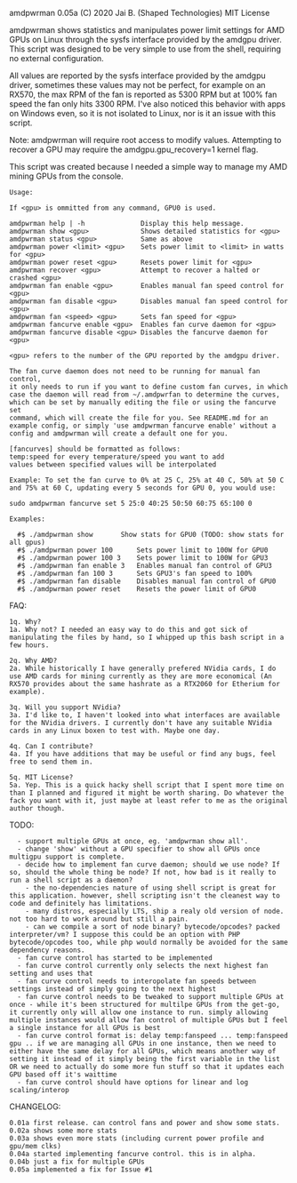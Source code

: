   amdpwrman 0.05a        (C) 2020 Jai B. (Shaped Technologies)        MIT License

  amdpwrman shows statistics and manipulates power limit settings for AMD GPUs
  on Linux through the sysfs interface provided by the amdgpu driver. This script
  was designed to be very simple to use from the shell, requiring no external
  configuration.
  
  All values are reported by the sysfs interface provided by the amdgpu driver,
  sometimes these values may not be perfect, for example on an RX570, the max
  RPM of the fan is reported as 5300 RPM but at 100% fan speed the fan only hits
  3300 RPM. I've also noticed this behavior with apps on Windows even, so it is
  not isolated to Linux, nor is it an issue with this script.
  
  Note: amdpwrman will require root access to modify values.
  Attempting to recover a GPU may require the amdgpu.gpu_recovery=1 kernel flag.

  This script was created because I needed a simple way to manage my AMD mining GPUs
  from the console.
  
    Usage:

    If <gpu> is ommitted from any command, GPU0 is used.

    amdpwrman help | -h              Display this help message.
    amdpwrman show <gpu>             Shows detailed statistics for <gpu>
    amdpwrman status <gpu>           Same as above
    amdpwrman power <limit> <gpu>    Sets power limit to <limit> in watts for <gpu>
    amdpwrman power reset <gpu>      Resets power limit for <gpu>
    amdpwrman recover <gpu>          Attempt to recover a halted or crashed <gpu>
    amdpwrman fan enable <gpu>       Enables manual fan speed control for <gpu>
    amdpwrman fan disable <gpu>      Disables manual fan speed control for <gpu>
    amdpwrman fan <speed> <gpu>      Sets fan speed for <gpu>
    amdpwrman fancurve enable <gpu>  Enables fan curve daemon for <gpu>
    amdpwrman fancurve disable <gpu> Disables the fancurve daemon for <gpu>

    <gpu> refers to the number of the GPU reported by the amdgpu driver.

    The fan curve daemon does not need to be running for manual fan control,
    it only needs to run if you want to define custom fan curves, in which
    case the daemon will read from ~/.amdpwrfan to determine the curves,
    which can be set by manually editing the file or using the fancurve set
    command, which will create the file for you. See README.md for an
    example config, or simply 'use amdpwrman fancurve enable' without a
    config and amdpwrman will create a default one for you.

    [fancurves] should be formatted as follows:
    temp:speed for every temperature/speed you want to add
    values between specified values will be interpolated

    Example: To set the fan curve to 0% at 25 C, 25% at 40 C, 50% at 50 C
    and 75% at 60 C, updating every 5 seconds for GPU 0, you would use:

    sudo amdpwrman fancurve set 5 25:0 40:25 50:50 60:75 65:100 0

    Examples:

      #$ ./amdpwrman show		Show stats for GPU0 (TODO: show stats for all gpus)
      #$ ./amdpwrman power 100		Sets power limit to 100W for GPU0
      #$ ./amdpwrman power 100 3	Sets power limit to 100W for GPU3
      #$ ./amdpwrman fan enable 3	Enables manual fan control of GPU3
      #$ ./amdpwrman fan 100 3		Sets GPU3's fan speed to 100%
      #$ ./amdpwrman fan disable	Disables manual fan control of GPU0
      #$ ./amdpwrman power reset	Resets the power limit of GPU0

  FAQ:

	1q. Why?
	1a. Why not? I needed an easy way to do this and got sick of manipulating the files by hand, so I whipped up this bash script in a few hours.

	2q. Why AMD?
	2a. While historically I have generally prefered NVidia cards, I do use AMD cards for mining currently as they are more economical (An RX570 provides about the same hashrate as a RTX2060 for Etherium for example).

	3q. Will you support NVidia?
	3a. I'd like to, I haven't looked into what interfaces are available for the NVidia drivers. I currently don't have any suitable NVidia cards in any Linux boxen to test with. Maybe one day.

	4q. Can I contribute?
	4a. If you have additions that may be useful or find any bugs, feel free to send them in.

	5q. MIT License?
	5a. Yep. This is a quick hacky shell script that I spent more time on than I planned and figured it might be worth sharing. Do whatever the fack you want with it, just maybe at least refer to me as the original author though.

  TODO:

      - support multiple GPUs at once, eg. 'amdpwrman show all'.
      - change 'show' without a GPU specifier to show all GPUs once multigpu support is complete.
      - decide how to implement fan curve daemon; should we use node? If so, should the whole thing be node? If not, how bad is it really to run a shell script as a daemon?
        - the no-dependencies nature of using shell script is great for this application. however, shell scripting isn't the cleanest way to code and definitely has limitations.
        - many distros, especially LTS, ship a realy old version of node. not too hard to work around but still a pain.
        - can we compile a sort of node binary? bytecode/opcodes? packed interpreter/vm? I suppose this could be an option with PHP bytecode/opcodes too, while php would normally be avoided for the same dependency reasons. 
      - fan curve control has started to be implemented
      - fan curve control currently only selects the next highest fan setting and uses that
      - fan curve control needs to interopolate fan speeds between settings instead of simply going to the next highest
      - fan curve control needs to be tweaked to support multiple GPUs at once - while it's been structured for multilpe GPUs from the get-go, it currently only will allow one instance to run. simply allowing multiple instances would allow fan control of multiple GPUs but I feel a single instance for all GPUs is best
      - fan curve control format is: delay temp:fanspeed ... temp:fanspeed gpu .. if we are managing all GPUs in one instance, then we need to either have the same delay for all GPUs, which means another way of setting it instead of it simply being the first variable in the list OR we need to actually do some more fun stuff so that it updates each GPU based off it's waittime
      - fan curve control should have options for linear and log scaling/interop

  CHANGELOG:

	0.01a first release. can control fans and power and show some stats.
	0.02a shows some more stats
	0.03a shows even more stats (including current power profile and gpu/mem clks)
	0.04a started implementing fancurve control. this is in alpha.
	0.04b just a fix for multiple GPUs
	0.05a implemented a fix for Issue #1
